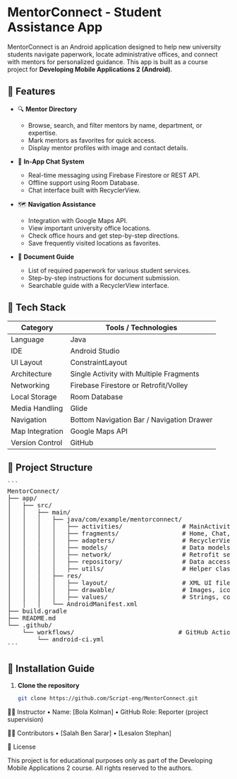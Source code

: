# MentorConnect - Student Assistance App

MentorConnect is an Android application designed to help new university students navigate paperwork, locate administrative offices, and connect with mentors for personalized guidance. This app is built as a course project for **Developing Mobile Applications 2 (Android)**.

## 📱 Features

- 🔍 **Mentor Directory**
  - Browse, search, and filter mentors by name, department, or expertise.
  - Mark mentors as favorites for quick access.
  - Display mentor profiles with image and contact details.

- 💬 **In-App Chat System**
  - Real-time messaging using Firebase Firestore or REST API.
  - Offline support using Room Database.
  - Chat interface built with RecyclerView.

- 🗺️ **Navigation Assistance**
  - Integration with Google Maps API.
  - View important university office locations.
  - Check office hours and get step-by-step directions.
  - Save frequently visited locations as favorites.

- 📄 **Document Guide**
  - List of required paperwork for various student services.
  - Step-by-step instructions for document submission.
  - Searchable guide with a RecyclerView interface.

## 🧰 Tech Stack

| Category         | Tools / Technologies                         |
|------------------|----------------------------------------------|
| Language         | Java                                         |
| IDE              | Android Studio                               |
| UI Layout        | ConstraintLayout                             |
| Architecture     | Single Activity with Multiple Fragments      |
| Networking       | Firebase Firestore or Retrofit/Volley        |
| Local Storage    | Room Database                                |
| Media Handling   | Glide                                        |
| Navigation       | Bottom Navigation Bar / Navigation Drawer    |
| Map Integration  | Google Maps API                              |
| Version Control  | GitHub                                       |

## 📂 Project Structure
<pre lang="markdown">
```
MentorConnect/
├── app/
│   ├── src/
│   │   ├── main/
│   │   │   ├── java/com/example/mentorconnect/
│   │   │   │   ├── activities/                # MainActivity and utility activities
│   │   │   │   ├── fragments/                 # Home, Chat, MentorList, DocumentGuide, Map, etc.
│   │   │   │   ├── adapters/                  # RecyclerView Adapters
│   │   │   │   ├── models/                    # Data models (Mentor, Message, Document, etc.)
│   │   │   │   ├── network/                   # Retrofit setup or Firestore logic
│   │   │   │   ├── repository/                # Data access layer
│   │   │   │   ├── utils/                     # Helper classes (e.g., Constants, Permissions)
│   │   │   ├── res/
│   │   │   │   ├── layout/                    # XML UI files
│   │   │   │   ├── drawable/                  # Images, icons, etc.
│   │   │   │   ├── values/                    # Strings, colors, styles
│   │   │   └── AndroidManifest.xml
├── build.gradle
├── README.md
└── .github/
    └── workflows/                            # GitHub Actions for CI/CD
        └── android-ci.yml
```
</pre>
## 🚀 Installation Guide

1. **Clone the repository**  
   ```bash
   git clone https://github.com/Script-eng/MentorConnect.git

🧑‍🏫 Instructor
	•	Name: [Bola Kolman]
	•	GitHub Role: Reporter (project supervision)

👨‍💻 Contributors
	•	[Salah Ben Sarar]
	•	[Lesalon Stephan]

📃 License

This project is for educational purposes only as part of the Developing Mobile Applications 2 course. All rights reserved to the authors.

